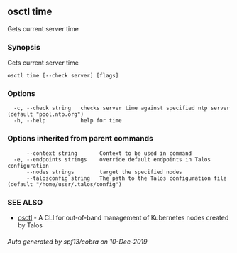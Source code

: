<!-- markdownlint-disable -->
## osctl time

Gets current server time

### Synopsis

Gets current server time

```
osctl time [--check server] [flags]
```

### Options

```
  -c, --check string   checks server time against specified ntp server (default "pool.ntp.org")
  -h, --help           help for time
```

### Options inherited from parent commands

```
      --context string       Context to be used in command
  -e, --endpoints strings    override default endpoints in Talos configuration
      --nodes strings        target the specified nodes
      --talosconfig string   The path to the Talos configuration file (default "/home/user/.talos/config")
```

### SEE ALSO

* [osctl](osctl.md)	 - A CLI for out-of-band management of Kubernetes nodes created by Talos

###### Auto generated by spf13/cobra on 10-Dec-2019
